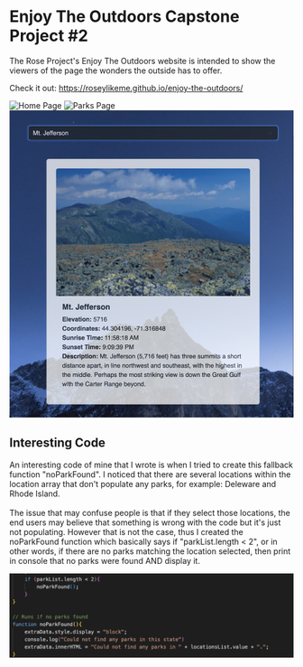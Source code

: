 # Enjoy The Outdoors Capstone Project #2

The Rose Project's Enjoy The Outdoors website is intended to show the viewers of the page
the wonders the outside has to offer. 

Check it out: https://roseylikeme.github.io/enjoy-the-outdoors/

<p>
<img src="ss1.png" alt="Home Page" width="738">
<img src="ss2.png" alt="Parks Page" width="738">
<img src="ss3.png" alt="Mountains Page" width="738">
</p>

## Interesting Code
An interesting code of mine that I wrote is when I tried to create this fallback function "noParkFound". I noticed that there are several locations within the location array that don't populate any parks, for example: Deleware and Rhode Island. <br><br> The issue that may confuse people is that if they select those locations, the end users may believe that something is wrong with the code but it's just not populating. However that is not the case, thus I created the noParkFound function which basically says if "parkList.length < 2", or in other words, if there are no parks matching the location selected, then print in console that no parks were found AND display it.

<img src="ss4.png" alt="Interesting Code" width="738">
